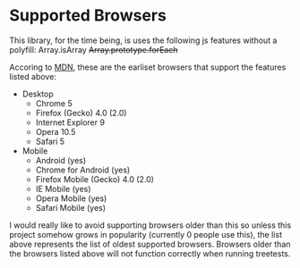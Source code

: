 # Supported Browsers

This library, for the time being, is uses the following js features without a polyfill:
Array.isArray
~~Array.prototype.forEach~~

Accoring to [MDN](https://developer.mozilla.org/en-US/docs/Web/JavaScript/Reference/Global_Objects/Array/isArray), these are the earliset browsers that support the features listed above:

* Desktop
  * Chrome 5
  * Firefox (Gecko) 4.0 (2.0)
  * Internet Explorer 9
  * Opera 10.5
  * Safari 5
* Mobile
  * Android (yes)
  * Chrome for Android (yes)
  * Firefox Mobile (Gecko) 4.0 (2.0)
  * IE Mobile (yes)
  * Opera Mobile (yes)
  * Safari Mobile (yes)

I would really like to avoid supporting browsers older than this so unless this project somehow grows in popularity (currently 0 people use this), the list above represents the list of oldest supported browsers. Browsers older than the browsers listed above will not function correctly when running treetests.
